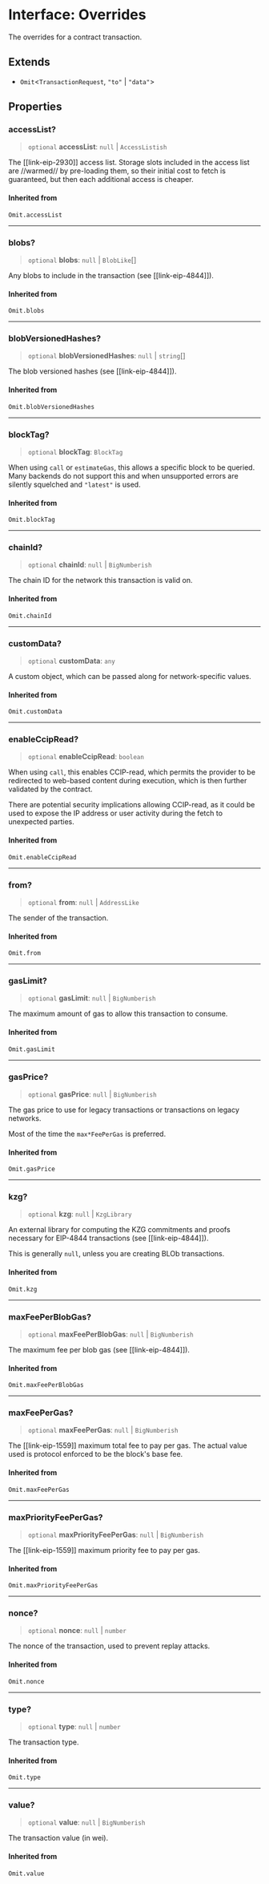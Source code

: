# Interface: Overrides

The overrides for a contract transaction.

## Extends

- `Omit`\<`TransactionRequest`, `"to"` \| `"data"`\>

## Properties

### accessList?

> `optional` **accessList**: `null` \| `AccessListish`

The [[link-eip-2930]] access list. Storage slots included in the access
 list are //warmed// by pre-loading them, so their initial cost to
 fetch is guaranteed, but then each additional access is cheaper.

#### Inherited from

`Omit.accessList`

***

### blobs?

> `optional` **blobs**: `null` \| `BlobLike`[]

Any blobs to include in the transaction (see [[link-eip-4844]]).

#### Inherited from

`Omit.blobs`

***

### blobVersionedHashes?

> `optional` **blobVersionedHashes**: `null` \| `string`[]

The blob versioned hashes (see [[link-eip-4844]]).

#### Inherited from

`Omit.blobVersionedHashes`

***

### blockTag?

> `optional` **blockTag**: `BlockTag`

When using ``call`` or ``estimateGas``, this allows a specific
 block to be queried. Many backends do not support this and when
 unsupported errors are silently squelched and ``"latest"`` is used.

#### Inherited from

`Omit.blockTag`

***

### chainId?

> `optional` **chainId**: `null` \| `BigNumberish`

The chain ID for the network this transaction is valid on.

#### Inherited from

`Omit.chainId`

***

### customData?

> `optional` **customData**: `any`

A custom object, which can be passed along for network-specific
 values.

#### Inherited from

`Omit.customData`

***

### enableCcipRead?

> `optional` **enableCcipRead**: `boolean`

When using ``call``, this enables CCIP-read, which permits the
 provider to be redirected to web-based content during execution,
 which is then further validated by the contract.

 There are potential security implications allowing CCIP-read, as
 it could be used to expose the IP address or user activity during
 the fetch to unexpected parties.

#### Inherited from

`Omit.enableCcipRead`

***

### from?

> `optional` **from**: `null` \| `AddressLike`

The sender of the transaction.

#### Inherited from

`Omit.from`

***

### gasLimit?

> `optional` **gasLimit**: `null` \| `BigNumberish`

The maximum amount of gas to allow this transaction to consume.

#### Inherited from

`Omit.gasLimit`

***

### gasPrice?

> `optional` **gasPrice**: `null` \| `BigNumberish`

The gas price to use for legacy transactions or transactions on
 legacy networks.

 Most of the time the ``max*FeePerGas`` is preferred.

#### Inherited from

`Omit.gasPrice`

***

### kzg?

> `optional` **kzg**: `null` \| `KzgLibrary`

An external library for computing the KZG commitments and
 proofs necessary for EIP-4844 transactions (see [[link-eip-4844]]).

 This is generally ``null``, unless you are creating BLOb
 transactions.

#### Inherited from

`Omit.kzg`

***

### maxFeePerBlobGas?

> `optional` **maxFeePerBlobGas**: `null` \| `BigNumberish`

The maximum fee per blob gas (see [[link-eip-4844]]).

#### Inherited from

`Omit.maxFeePerBlobGas`

***

### maxFeePerGas?

> `optional` **maxFeePerGas**: `null` \| `BigNumberish`

The [[link-eip-1559]] maximum total fee to pay per gas. The actual
 value used is protocol enforced to be the block's base fee.

#### Inherited from

`Omit.maxFeePerGas`

***

### maxPriorityFeePerGas?

> `optional` **maxPriorityFeePerGas**: `null` \| `BigNumberish`

The [[link-eip-1559]] maximum priority fee to pay per gas.

#### Inherited from

`Omit.maxPriorityFeePerGas`

***

### nonce?

> `optional` **nonce**: `null` \| `number`

The nonce of the transaction, used to prevent replay attacks.

#### Inherited from

`Omit.nonce`

***

### type?

> `optional` **type**: `null` \| `number`

The transaction type.

#### Inherited from

`Omit.type`

***

### value?

> `optional` **value**: `null` \| `BigNumberish`

The transaction value (in wei).

#### Inherited from

`Omit.value`
